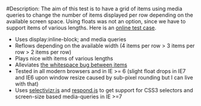 #Description:
The aim of this test is to have a grid of items using media queries to change the number of items displayed per row depending on the available screen space. Using floats was not an option, since we have to support items of various lengths. Here is an [online test case](http://www.g-rom.be/reflowing_grid/).

* Uses display:inline-block; and media queries
* Reflows depending on the available width (4 items per row > 3 items per row > 2 items per row)
* Plays nice with items of various lengths
* Alleviates [the whitespace bug between items](http://robertnyman.com/2010/02/24/css-display-inline-block-why-it-rocks-and-why-it-sucks/)
* Tested in all modern browsers and in IE >= 6 (slight float drops in IE7 and IE6 upon window resize caused by sub-pixel rounding but I can live with that)
* Uses [selectivizr.js](https://github.com/keithclark/selectivizr) and [respond.js](https://github.com/scottjehl/Respond) to get support for CSS3 selectors and screen-size based media-queries in IE >=7